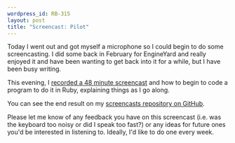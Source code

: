 ```yaml
---
wordpress_id: RB-315
layout: post
title: "Screencast: Pilot"
---
```


Today I went out and got myself a microphone so I could begin to do some screencasting. I did some back in February for EngineYard and
really enjoyed it and have been wanting to get back into it for a while, but I have been busy writing.

This evening, I <a href='http://ryanbigg.com/screencasts/000-game-of-life.mov'>recorded a 48 minute screencast</a> and how to begin to code a program to do it in Ruby, explaining things as I go along.

You can see the end result on my <a
href='https://github.com/radar/screencasts/tree/master/000-game-of-life'>screencasts repository on GitHub</a>.

Please let me know of any feedback you have on this screencast (i.e. was the keyboard too noisy or did I speak too fast?) or any ideas for future ones you'd be interested in listening to. Ideally, I'd like to do one every week.



